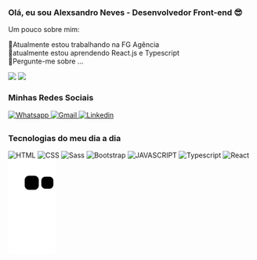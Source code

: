 ### Olá, eu sou Alexsandro Neves - Desenvolvedor Front-end 😎

Um pouco sobre mim:

🔭Atualmente estou trabalhando na FG Agência </br>
🌱atualmente estou aprendendo React.js e Typescript </br>
💬Pergunte-me sobre ... </br>

<div>
    <a href="https://github.com/AlexsandroNeves"></a>
    <img height="180em"
        src="https://github-readme-stats.vercel.app/api?username=AlexsandroNeves&show_icons=true&theme=dracula">
    <img height="180em"
        src="https://github-readme-stats.vercel.app/api/top-langs/?username=AlexsandroNeves&show_icons=true&theme=dracula">
</div>

<h3>Minhas Redes Sociais</h3>

<div style="display: inline-block;">
    <a href="https://api.whatsapp.com/send?phone=5513981279751&text=Ol%C3%A1%20Alexsandro%2C%20tudo%20bem%3F" target="_blank">
    <img src="https://img.shields.io/badge/WhatsApp-25D366?style=for-the-badge&logo=whatsapp&logoColor=white"
        alt="Whatsapp">
    </a>
        <a href="mailto:alexsandrodnss@gmail.com" target="_blank">
    <img src="https://img.shields.io/badge/Gmail-D14836?style=for-the-badge&logo=gmail&logoColor=white" alt="Gmail">
    </a>   
    <a href="https://www.linkedin.com/in/alexsandro-neves-76a794152/" target="_blank">
      <img src="https://img.shields.io/badge/LinkedIn-0077B5?style=for-the-badge&logo=linkedin&logoColor=white" alt="Linkedin">
     </a>   
</div>

##
<h3>Tecnologias do meu dia a dia </h3>
<div style="display: inline-block;">
    <img height="30" src="https://img.shields.io/badge/HTML5-E34F26?style=for-the-badge&logo=html5&logoColor=white"
        alt="HTML">
    <img height="30" src="https://img.shields.io/badge/CSS3-1572B6?style=for-the-badge&logo=css3&logoColor=white"
        alt="CSS">
    <img height="30" src="https://img.shields.io/badge/Sass-CC6699?style=for-the-badge&logo=sass&logoColor=white"
        alt="Sass">
    <img height="30"
        src="https://img.shields.io/badge/Bootstrap-563D7C?style=for-the-badge&logo=bootstrap&logoColor=white"
        alt="Bootstrap">
    <img height="30"
        src="https://img.shields.io/badge/JavaScript-F7DF1E?style=for-thebadge&logo=javascript&logoColor=black"
        alt="JAVASCRIPT">
    <img height="30"
        src="https://img.shields.io/badge/TypeScript-007ACC?style=for-the-badge&logo=typescript&logoColor=white"
        alt="Typescript">
    <img height="30" src="https://img.shields.io/badge/React-20232A?style=for-the-badge&logo=react&logoColor=61DAFBe"
        alt="React">
</div>
<div>

<img src="https://github.com/AlexsandroNeves/AlexsandroNeves/blob/output/github-contribution-grid-snake.svg">
</div>
